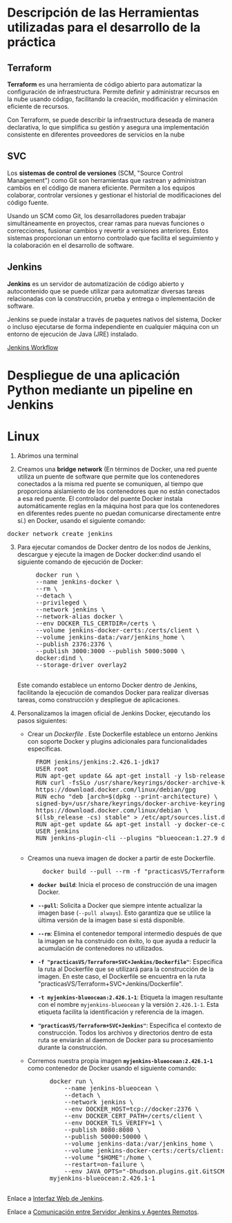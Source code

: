 # Descripción de las Herramientas utilizadas para el desarrollo de la práctica

## Terraform
__Terraform__ es una herramienta de código abierto para automatizar la configuración de infraestructura. Permite definir y administrar recursos en la nube usando código, facilitando la creación, modificación y eliminación eficiente de recursos.

Con Terraform, se puede describir la infraestructura deseada de manera declarativa, lo que simplifica su gestión y asegura una implementación consistente en diferentes proveedores de servicios en la nube

## SVC
Los __sistemas de control de versiones__ (SCM, "Source Control Management") como Git son herramientas que rastrean y administran cambios en el código de manera eficiente. Permiten a los equipos colaborar, controlar versiones y gestionar el historial de modificaciones del código fuente.

Usando un SCM como Git, los desarrolladores pueden trabajar simultáneamente en proyectos, crear ramas para nuevas funciones o correcciones, fusionar cambios y revertir a versiones anteriores. Estos sistemas proporcionan un entorno controlado que facilita el seguimiento y la colaboración en el desarrollo de software.

## Jenkins
__Jenkins__ es un servidor de automatización de código abierto y autocontenido que se puede utilizar para automatizar diversas tareas relacionadas con la construcción, prueba y entrega o implementación de software.

Jenkins se puede instalar a través de paquetes nativos del sistema, Docker o incluso ejecutarse de forma independiente en cualquier máquina con un entorno de ejecución de Java (JRE) instalado.

[Jenkins Workflow](./img/img01.png)

# Despliegue de una aplicación Python mediante un pipeline en Jenkins

# Linux

1. Abrimos una terminal

2. Creamos una __bridge network__ (En términos de Docker, una red puente utiliza un puente de software que permite que los contenedores conectados a la misma red puente se comuniquen, al tiempo que proporciona aislamiento de los contenedores que no están conectados a esa red puente. El controlador del puente Docker instala automáticamente reglas en la máquina host para que los contenedores en diferentes redes puente no puedan comunicarse directamente entre sí.) en Docker, usando el siguiente comando:
<pre>docker network create jenkins</pre>

3. Para ejecutar comandos de Docker dentro de los nodos de Jenkins, descargue y ejecute la imagen de Docker docker:dind usando el siguiente comando de ejecución de Docker:
    <pre>
        docker run \
        --name jenkins-docker \
        --rm \
        --detach \
        --privileged \
        --network jenkins \
        --network-alias docker \
        --env DOCKER_TLS_CERTDIR=/certs \
        --volume jenkins-docker-certs:/certs/client \
        --volume jenkins-data:/var/jenkins_home \
        --publish 2376:2376 \
        --publish 3000:3000 --publish 5000:5000 \
        docker:dind \
        --storage-driver overlay2 
    </pre>

    Este comando establece un entorno Docker dentro de Jenkins, facilitando la ejecución de comandos Docker para realizar diversas tareas, como construcción y despliegue de aplicaciones.

4. Personalizamos la imagen oficial de Jenkins Docker, ejecutando los pasos siguientes:
    - Crear un _Dockerfile_ . Este Dockerfile establece un entorno Jenkins con soporte Docker y plugins adicionales para funcionalidades específicas.

     <pre>
        FROM jenkins/jenkins:2.426.1-jdk17
        USER root
        RUN apt-get update && apt-get install -y lsb-release
        RUN curl -fsSLo /usr/share/keyrings/docker-archive-keyring.asc \
        https://download.docker.com/linux/debian/gpg
        RUN echo "deb [arch=$(dpkg --print-architecture) \
        signed-by=/usr/share/keyrings/docker-archive-keyring.asc] \
        https://download.docker.com/linux/debian \
        $(lsb_release -cs) stable" > /etc/apt/sources.list.d/docker.list
        RUN apt-get update && apt-get install -y docker-ce-cli
        USER jenkins
        RUN jenkins-plugin-cli --plugins "blueocean:1.27.9 docker-workflow:572.v9
    </pre>

    -   Creamos una nueva imagen de docker a partir de este Dockerfile.

        <pre>
            docker build --pull --rm -f "practicasVS/Terraform+SVC+Jenkins/Dockerfile" -t myjenkins-blueocean:2.426.1-1 "practicasVS/Terraform+SVC+Jenkins"
        </pre>

        - **`docker build`**: Inicia el proceso de construcción de una imagen Docker.

        - **`--pull`**: Solicita a Docker que siempre intente actualizar la imagen base (`--pull always`). Esto garantiza que se utilice la última versión de la imagen base si está disponible.

        - **`--rm`**: Elimina el contenedor temporal intermedio después de que la imagen se ha construido con éxito, lo que ayuda a reducir la acumulación de contenedores no utilizados.

        - **`-f "practicasVS/Terraform+SVC+Jenkins/Dockerfile"`**: Especifica la ruta al Dockerfile que se utilizará para la construcción de la imagen. En este caso, el Dockerfile se encuentra en la ruta "practicasVS/Terraform+SVC+Jenkins/Dockerfile".

        - **`-t myjenkins-blueocean:2.426.1-1`**: Etiqueta la imagen resultante con el nombre `myjenkins-blueocean` y la versión `2.426.1-1`. Esta etiqueta facilita la identificación y referencia de la imagen.

        - **`"practicasVS/Terraform+SVC+Jenkins"`**: Especifica el contexto de construcción. Todos los archivos y directorios dentro de esta ruta se enviarán al daemon de Docker para su procesamiento durante la construcción.

    - Corremos nuestra propia imagen **`myjenkins-blueocean:2.426.1-1`** como contenedor de Docker usando el siguiente comando:

        <pre>
            docker run \
                --name jenkins-blueocean \
                --detach \
                --network jenkins \
                --env DOCKER_HOST=tcp://docker:2376 \
                --env DOCKER_CERT_PATH=/certs/client \
                --env DOCKER_TLS_VERIFY=1 \
                --publish 8080:8080 \
                --publish 50000:50000 \
                --volume jenkins-data:/var/jenkins_home \
                --volume jenkins-docker-certs:/certs/client:ro \
                --volume "$HOME":/home \
                --restart=on-failure \
                --env JAVA_OPTS="-Dhudson.plugins.git.GitSCM.ALLOW_LOCAL_CHECKOUT=true" \
            myjenkins-blueocean:2.426.1-1 
        </pre>

Enlace a [Interfaz Web de Jenkins](localhost:8080).

Enlace a [Comunicación entre Servidor Jenkins y Agentes Remotos](localhost:5000).